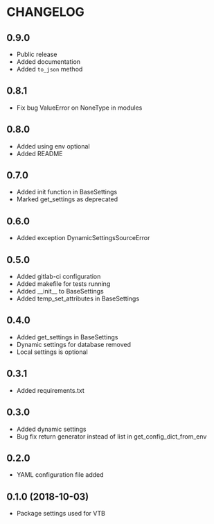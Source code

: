 CHANGELOG
=========

0.9.0
-----

- Public release
- Added documentation
- Added `to_json` method

0.8.1
-----

- Fix bug ValueError on NoneType in modules

0.8.0
-----

- Added using env optional
- Added README

0.7.0
-----

- Added init function in BaseSettings
- Marked get_settings as deprecated 

0.6.0
-----

- Added exception DynamicSettingsSourceError

0.5.0
-----

- Added gitlab-ci configuration
- Added makefile for tests running
- Added \_\_init\_\_ to BaseSettings
- Added temp_set_attributes in BaseSettings

0.4.0
-----

- Added get_settings in BaseSettings
- Dynamic settings for database removed
- Local settings is optional

0.3.1
-----

- Added requirements.txt

0.3.0
-----

- Added dynamic settings
- Bug fix return generator instead of list in get_config_dict_from_env

0.2.0
-----

- YAML configuration file added

0.1.0 (2018-10-03)
-----

- Package settings used for VTB
